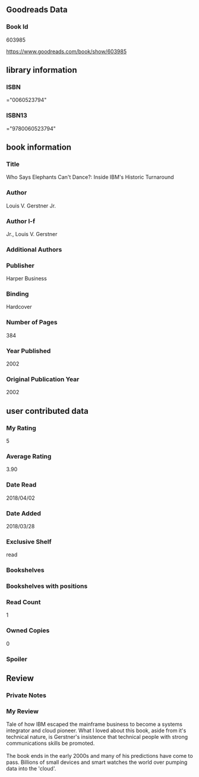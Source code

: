 <!-- This template shows how to bulk convert all columns of data into one markdown file -->
<!-- caveat: KeyError if there's a mismatch. Empty values output nothing -->

## Goodreads Data

### Book Id 

603985

https://www.goodreads.com/book/show/603985

## library information

### ISBN 
="0060523794"

### ISBN13 
="9780060523794"

## book information

### Title
Who Says Elephants Can't Dance?:  Inside IBM's Historic Turnaround

### Author 
Louis V. Gerstner Jr.

### Author l-f 
Jr., Louis V. Gerstner

### Additional Authors


### Publisher 
Harper Business

### Binding
Hardcover

### Number of Pages
384

### Year Published
2002

### Original Publication Year 
2002

## user contributed data

### My Rating
5

### Average Rating
3.90

### Date Read
2018/04/02

### Date Added
2018/03/28

### Exclusive Shelf
read

### Bookshelves


### Bookshelves with positions


### Read Count
1

### Owned Copies
0

### Spoiler 


## Review

### Private Notes


### My Review
Tale of how IBM escaped the mainframe business to become a systems integrator and cloud pioneer. What I loved about this book, aside from it's technical nature, is Gerstner's insistence that technical people with strong communications skills be promoted.<br/><br/>The book ends in the early 2000s and many of his predictions have come to pass. Billions of small devices and smart watches the world over pumping data into the 'cloud'.